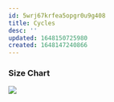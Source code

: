 ```yaml
---
id: 5wrj67krfea5opgr0u9g408
title: Cycles
desc: ''
updated: 1648150725980
created: 1648147240866
---
```

### Size Chart
![](https://drive.google.com/uc?export=view&id=11Aj8J0w8FNpl1M752BYMG-mEWSi9go5X)

